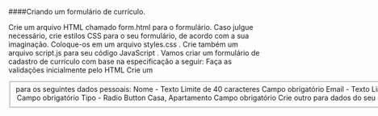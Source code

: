 ####Criando um formulário de currículo.


Crie um arquivo HTML chamado form.html para o formulário.
Caso julgue necessário, crie estilos CSS para o seu formulário, de acordo com a sua imaginação. Coloque-os em um arquivo styles.css .
Crie também um arquivo script.js para seu código JavaScript .
Vamos criar um formulário de cadastro de currículo com base na especificação a seguir:
Faça as validações inicialmente pelo HTML
Crie um <fieldset> para os seguintes dados pessoais:
Nome - Texto
Limite de 40 caracteres
Campo obrigatório
Email - Texto
Limite de 50 caracteres
Campo obrigatório
CPF - Texto
Limite de 11 caracteres
Campo obrigatório
Endereço - Texto
Limite de 200 caracteres
Campo obrigatório
Cidade - Texto
Limite de 28 caracteres
Campo obrigatório
Estado - Select
Todos os estados do Brasil
Utilize estruturas de repetição via JavaScript para gerar os <option>
Campo obrigatório
Tipo - Radio Button
Casa, Apartamento
Campo obrigatório
Crie outro <fieldset> para dados do seu último emprego
Resumo do currículo - TextArea
Limite de 1000 caracteres
Campo obrigatório
Cargo - Texto
Limite de 40 caracteres
Campo obrigatório
Descrição do cargo - Texto
Limite de 500 caracteres
Campo obrigatório
Data de início - Texto
Verificar o formato da data dd/mm/aaaa .
O dia deve ser > 0 e <= 31.
O mês deve ser > 0 e <= 12.
O ano não pode ser negativo.
Caso alguma das condições seja inválida no momento do envio do formulário, exibir via alert uma mensagem de erro contextualizada.
Campo obrigatório
Logo abaixo do formulário, crie um botão que:
Chame uma função JavaScript e interrompa o fluxo automático do form utilizando o preventDefault() . Note que isso vai impedir as validações do HTML ao fazer o submit
Implemente, agora, no Javascript , as validações que foram pedidas ao longo da montagem do formulário.
Caso todos os dados sejam válidos, monte uma <div> com o consolidado dos dados que foram inseridos no formulário.
Caso haja algum dado inválido, mostre em uma <div> uma mensagem de erro. Se o erro for na Data de Início , a mensagem deve ser contextualizada.
Crie um botão Limpar que limpa todos os campos do formulário e a <div> com seu currículo também.